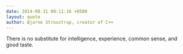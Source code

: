```yaml
---
date: 2014-08-31 00:11:16 +0500
layout: quote
author: Bjarne Stroustrup, creator of C++
---
```

There is no substitute for intelligence, experience, common sense, and good taste.